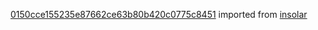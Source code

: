[0150cce155235e87662ce63b80b420c0775c8451](https://github.com/insolar/insolar/commit/0150cce155235e87662ce63b80b420c0775c8451) imported from [insolar](https://github.com/insolar/insolar)
